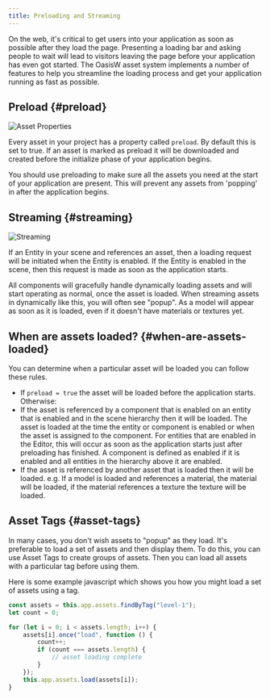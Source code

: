 ```yaml
---
title: Preloading and Streaming
---
```


On the web, it's critical to get users into your application as soon as possible after they load the page. Presenting a loading bar and asking people to wait will lead to visitors leaving the page before your application has even got started. The OasisW asset system implements a number of features to help you streamline the loading process and get your application running as fast as possible.

## Preload {#preload}

![Asset Properties](/img/user-manual/assets/preloading-and-streaming/asset-properties.jpg)

Every asset in your project has a property called `preload`. By default this is set to true. If an asset is marked as preload it will be downloaded and created before the initialize phase of your application begins.

You should use preloading to make sure all the assets you need at the start of your application are present. This will prevent any assets from 'popping' in after the application begins.

## Streaming {#streaming}

![Streaming](/img/user-manual/assets/preloading-and-streaming/streaming.gif)

If an Entity in your scene and references an asset, then a loading request will be initiated when the Entity is enabled. If the Entity is enabled in the scene, then this request is made as soon as the application starts.

All components will gracefully handle dynamically loading assets and will start operating as normal, once the asset is loaded. When streaming assets in dynamically like this, you will often see "popup". As a model will appear as soon as it is loaded, even if it doesn't have materials or textures yet.

## When are assets loaded? {#when-are-assets-loaded}

You can determine when a particular asset will be loaded you can follow these rules.

* If `preload = true` the asset will be loaded before the application starts. Otherwise:
* If the asset is referenced by a component that is enabled on an entity that is enabled and in the scene hierarchy then it will be loaded. The asset is loaded at the time the entity or component is enabled or when the asset is assigned to the component. For entities that are enabled in the Editor, this will occur as soon as the application starts just after preloading has finished. A component is defined as enabled if it is enabled and all entities in the hierarchy above it are enabled.
* If the asset is referenced by another asset that is loaded then it will be loaded. e.g. If a model is loaded and references a material, the material will be loaded, if the material references a texture the texture will be loaded.

## Asset Tags {#asset-tags}

In many cases, you don't wish assets to "popup" as they load. It's preferable to load a set of assets and then display them. To do this, you can use Asset Tags to create groups of assets. Then you can load all assets with a particular tag before using them.

Here is some example javascript which shows you how you might load a set of assets using a tag.

```javascript
const assets = this.app.assets.findByTag("level-1");
let count = 0;

for (let i = 0; i < assets.length; i++) {
    assets[i].once("load", function () {
        count++;
        if (count === assets.length) {
            // asset loading complete
        }
    });
    this.app.assets.load(assets[i]);
}
```
